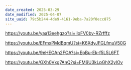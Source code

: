 ```yaml
---
date_created: 2025-03-29
date_modified: 2025-04-07
site_uuid: 79c5b244-4de9-4161-9eba-7a20f0ecc875
---
```


https://youtu.be/yaa13eehgzo?si=iloFV0bv-RZrfffz

https://youtu.be/EFmxPMdBqmU?si=K6XdyJFGLfmuV50G

https://youtu.be/9eHEOAn2FOA?si=EpBu-Ek-f5L5L6FT

https://youtu.be/GXh0Vxg7AnQ?si=FM6U3kLpGhX2ylOv